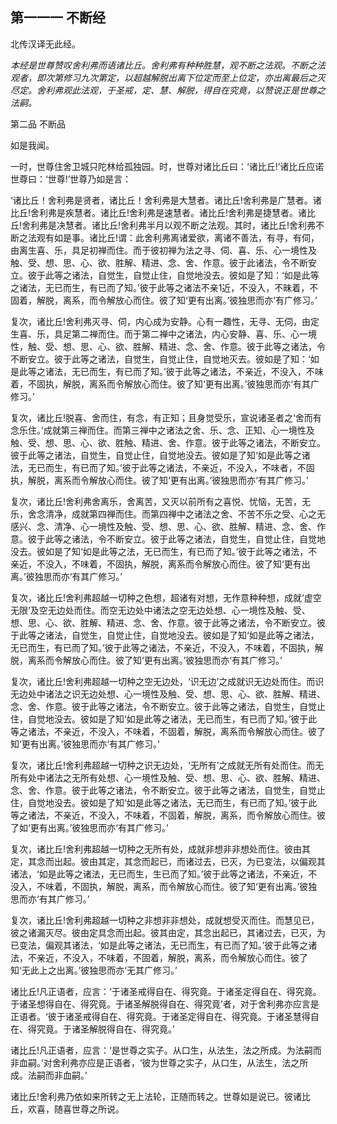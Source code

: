 ## 第一一一 不断经

北传汉译无此经。

*本经是世尊赞叹舍利弗而语诸比丘。舍利弗有种种胜慧，观不断之法观。不断之法观者，即次第修习九次第定，以超越解脱出离下位定而至上位定，亦出离最后之灭尽定。舍利弗观此法观，于圣戒，定、慧、解脱，得自在究竟，以赞说正是世尊之法嗣。*

第二品 不断品

如是我闻。

一时，世尊住舍卫城只陀林给孤独园。时，世尊对诸比丘曰：‘诸比丘!’诸比丘应诺世尊曰：‘世尊!’世尊乃如是言：

‘诸比丘！舍利弗是贤者，诸比丘！舍利弗是大慧者。诸比丘!舍利弗是广慧者。诸比丘!舍利弗是疾慧者。诸比丘!舍利弗是速慧者。诸比丘!舍利弗是捷慧者。诸比丘!舍利弗是决慧者。诸比丘!舍利弗半月以观不断之法观。其时，诸比丘!舍利弗不断之法观有如是事。诸比丘!谓：此舍利弗离诸爱欲，离诸不善法，有寻，有伺，由离生喜、乐，具足初禅而住。而于彼初禅为法之寻、伺、喜、乐、心一境性及触、受、想、思、心、欲、胜解、精进、念、舍、作意。彼于此诸法，令不断安立。彼于此等之诸法，自觉生，自觉止住，自觉地没去。彼如是了知：‘如是此等之诸法，无已而生，有已而了知。’彼于此等之诸法不亲1近，不没入，不昧着，不固着，解脱，离系，而令解放心而住。彼了知‘更有出离。’彼独思而亦‘有广修习。’

复次，诸比丘!舍利弗灭寻、伺，内心成为安静。心有一趣性，无寻、无伺，由定生喜、乐，具足第二禅而住。而于第二禅中之诸法，内心安静、喜、乐、心一境性，触、受、想、思、心、欲、胜解、精进、念、舍、作意。彼于此等之诸法，令不断安立。彼于此等之诸法，自觉生，自觉止住，自觉地灭去。彼如是了知：‘如是此等之诸法，无已而生，有已而了知。’彼于此等之诸法，不亲近，不没入，不味着，不固执，解脱，离系而令解放心而住。彼了知‘更有出离。’彼独思而亦‘有其广修习。’

复次，诸比丘!脱喜、舍而住，有念，有正知；且身觉受乐，宣说诸圣者之‘舍而有念乐住。’成就第三禅而住。而第三禅中之诸法之舍、乐、念、正知、心一境性及触、受、想、思、心、欲、胜触、精进、舍、作意。彼于此等之诸法，不断安立。彼于此等之诸法，自觉生，自觉止住，自觉地没去。彼如是了知‘如是此等之诸法，无已而生，有已而了知。’彼于此等之诸法，不亲近，不没入，不味者，不固执，解脱，离系而令解放心而住。彼了知‘更有出离。’彼独思而亦‘有其广修习。’

复次，诸比丘!舍利弗舍离乐，舍离苦，又灭以前所有之喜悦、忧恼，无苦，无乐，舍念清净，成就第四禅而住。而第四禅中之诸法之舍、不苦不乐之受、心之无感兴、念、清净、心一境性及触、受、想、思、心、欲、胜解、精进、念、舍、作意。彼于此等之诸法，令不断安立。彼于此等之诸法，自觉生，自觉止住，自觉地没去。彼如是了知‘如是此等之法，无已而生，有已而了知。’彼于此等之诸法，不亲近，不没入，不味着，不固执，解脱，离系而令解放心而住。彼了知‘更有出离。’彼独思而亦‘有其广修习。’ 

复次，诸比丘!舍利弗超越一切种之色想，超诸有对想，无作意种种想，成就‘虚空无限’及空无边处而住。而空无边处中诸法之空无边处想、心一境性及触、受、想、思、心、欲、胜解、精进、念、舍、作意。彼于此等之诸法，令不断安立。彼于此等之诸法，自觉生，自觉止住，自觉地没去。彼如是了知‘如是此等之诸法，无已而生，有已而了知。’彼于此等之诸法，不亲近，不没入，不味着，不固执，解脱，离系而令解放心而住。彼了知‘更有出离。’彼独思而亦‘有其广修习。’

复次，诸比丘!舍利弗超越一切种之空无边处，‘识无边’之成就识无边处而住。而识无边处中诸法之识无边处想、心一境性及触、受、想、思、心、欲、胜解、精进、念、舍、作意。彼于此等之诸法，令不断安立。彼于此等之诸法，自觉生，自觉止住，自觉地没去。彼如是了知‘如是此等之诸法，无已而生，有已而了知。’彼于此等之诸法，不亲近，不没入，不味着，不固着，解脱，离系而令解放心而住。彼了知‘更有出离。’彼独思而亦‘有其广修习。’ 

复次，诸比丘!舍利弗超越一切种之识无边处，‘无所有’之成就无所有处而住。而无所有处中诸法之无所有处想、心一境性及触、受、想、思、心、欲、胜解、精进、念、舍、作意。彼于此等之诸法，令不断安立。彼于此等之诸法，自觉生，自觉止住，自觉地没去。彼如是了知‘如是此等之诸法，无已而生，有已而了知。’彼于此等之诸法，不亲近，不没入，不味着，不固着，解脱，离系，而令解放心而住。彼了如‘更有出离。’彼独思而亦‘有其广修习。’

复次，诸比丘!舍利弗超越一切种之无所有处，成就非想非非想处而住。彼由其定，其念而出起。彼由其定，其念而起已，而诸过去，已灭，为已变法，以偏观其诸法，‘如是此等之诸法，无已而生，生已而了知。’彼于此等之诸法，不亲近，不没入，不味着，不固执，解脱，离系，而令解放心而住。彼了知‘更有出离。’彼独思而亦‘有其广修习。’

复次，诸比丘!舍利弗超越一切种之非想非非想处，成就想受灭而住。而慧见已，彼之诸漏灭尽。彼由定具念而出起。彼其由定，其念出起已，其诸过去，已灭，为已变法，偏观其诸法，‘如是此等之诸法，无已而生，有已而了知。’彼于此等之诸法，不亲近，不没入，不味着，不固着，解脱，离系，而令解放心而住。彼了知‘无此上之出离。’彼独思而亦‘无其广修习。’

诸比丘!凡正语者，应言：‘于诸圣戒得自在、得究竟。于诸圣定得自在、得究竟。于诸圣想得自在、得究竟。于诸圣解脱得自在、得究竟’者，对于舍利弗亦应言是正语者。‘彼于诸圣戒得自在、得究竟。于诸圣定得自在、得究竟。于诸圣慧得自在、得究竟。于诸圣解脱得自在、得究竟。’ 

诸比丘!凡正语者，应言：‘是世尊之实子。从口生，从法生，法之所成。为法嗣而非血嗣。’对舍利弗亦应是正语者，‘彼为世尊之实子，从口生，从法生，法之所成。法嗣而非血嗣。’

诸比丘!舍利弗乃依如来所转之无上法轮，正随而转之。世尊如是说已。彼诸比丘，欢喜，随喜世尊之所说。
